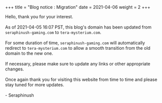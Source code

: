 +++
title = "Blog notice : Migration"
date = 2021-04-06
weight = 2
+++

Hello, thank you for your interest.
\
\
As of 2021-04-05 16:07 PST, this blog's domain has been updated from `seraphinush-gaming.com` to `tera-mysterium.com`.
\
\
For some duration of time, `seraphinush-gaming.com` will automatically redirect to `tera-mysterium.com` to allow a smooth transition from the old domain to the new one.
\
\
If necessary, please make sure to update any links or other appropriate changes.
\
\
Once again thank you for visiting this website from time to time and please stay tuned for more updates.
\
\
\- Seraphinush
